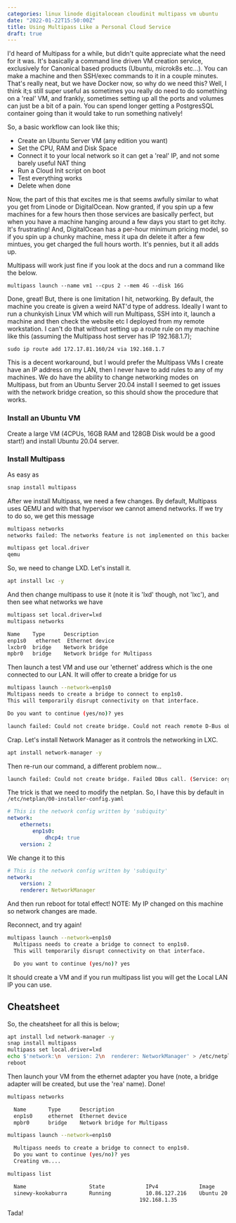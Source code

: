 ```yaml
---
categories: linux linode digitalocean cloudinit multipass vm ubuntu
date: "2022-01-22T15:50:00Z"
title: Using Multipass Like a Personal Cloud Service
draft: true
---
```


I'd heard of Multipass for a while, but didn't quite appreciate what the need for it was. It's basically a command line driven VM creation service, exclusively for Canonical based products (Ubuntu, microk8s etc...). You can make a machine and then SSH/exec commands to it in a couple minutes. That's really neat, but we have Docker now, so why do we need this? Well, I think it;s still super useful as sometimes you really do need to do something on a 'real' VM, and frankly, sometimes setting up all the ports and volumes can just be a bit of a pain. You can spend longer getting a PostgresSQL container going than it would take to run something natively!

So, a basic workflow can look like this;

-   Create an Ubuntu Server VM (any edition you want)
-   Set the CPU, RAM and Disk Space
-   Connect it to your local network so it can get a 'real' IP, and not some barely useful NAT thing
-   Run a Cloud Init script on boot
-   Test everything works
-   Delete when done

Now, the part of this that excites me is that seems awfully similar to what you get from Linode or DigitalOcean. Now granted, if you spin up a few machines for a few hours then those services are basically perfect, but when you have a machine hanging around a few days you start to get itchy. It's frustrating! And, DigitalOcean has a per-hour minimum pricing model, so if you spin up a chunky machine, mess it upa dn delete it after a few mintues, you get charged the full hours worth. It's pennies, but it all adds up.

Multipass will work just fine if you look at the docs and run a command like the below.

```
multipass launch --name vm1 --cpus 2 --mem 4G --disk 16G
```

Done, great! But, there is one limitation I hit, networking. By default, the machine you create is given a weird NAT'd type of address. Ideally I want to run a chunkyish Linux VM which will run Multipass, SSH into it, launch a machine and then check the website etc I deployed from my remote workstation. I can't do that without setting up a route rule on my machine like this (assuming the Multipass host server has IP 192.168.1.7);

```
sudo ip route add 172.17.81.160/24 via 192.168.1.7
```

This is a decent workaround, but I would prefer the Multipass VMs I create have an IP address on my LAN, then I never have to add rules to any of my machines. We do have the ability to change networking modes on Multipass, but from an Ubuntu Server 20.04 install I seemed to get issues with the network bridge creation, so this should show the procedure that works.

### Install an Ubuntu VM

Create a large VM (4CPUs, 16GB RAM and 128GB Disk would be a good start!) and install Ubuntu 20.04 server.

### Install Multipass

As easy as

```bash
snap install multipass
```

After we install Multipass, we need a few changes. By default, Multipass uses QEMU and with that hypervisor we cannot amend networks. If we try to do so, we get this message

```bash
multipass networks
networks failed: The networks feature is not implemented on this backend.

multipass get local.driver
qemu
```

So, we need to change LXD. Let's install it.

```bash
apt install lxc -y
```

And then change multipass to use it (note it is 'lxd' though, not 'lxc'), and then see what networks we have

```bash
multipass set local.driver=lxd
multipass networks

Name    Type      Description
enp1s0   ethernet  Ethernet device
lxcbr0  bridge    Network bridge
mpbr0   bridge    Network bridge for Multipass
```

Then launch a test VM and use our 'ethernet' address which is the one connected to our LAN. It will offer to create a bridge for us

```bash
multipass launch --network=enp1s0
Multipass needs to create a bridge to connect to enp1s0.
This will temporarily disrupt connectivity on that interface.

Do you want to continue (yes/no)? yes

launch failed: Could not create bridge. Could not reach remote D-Bus object: The name org.freedesktop.NetworkManager was not provided by any .service files
```

Crap. Let's install Network Manager as it controls the networking in LXC.

```bash
apt install network-manager -y
```

Then re-run our command, a different problem now...

```bash
launch failed: Could not create bridge. Failed DBus call. (Service: org.freedesktop.NetworkManager; Object: /org/freedesktop/NetworkManager; Interface: org.freedesktop.NetworkManager; Method: ActivateConnection): No suitable device found for this connection (device br-enp1s0 not available because profile is not compatible with software device (mismatching interface name)).
```

The trick is that we need to modify the netplan. So, I have this by default in `/etc/netplan/00-installer-config.yaml`

```yaml
# This is the network config written by 'subiquity'
network:
    ethernets:
        enp1s0:
            dhcp4: true
    version: 2
```

We change it to this

```yaml
# This is the network config written by 'subiquity'
network:
    version: 2
    renderer: NetworkManager
```

And then run reboot for total effect! NOTE: My IP changed on this machine so network changes are made.

Reconnect, and try again!

```bash
multipass launch --network=enp1s0
  Multipass needs to create a bridge to connect to enp1s0.
  This will temporarily disrupt connectivity on that interface.

  Do you want to continue (yes/no)? yes
```

It should create a VM and if you run multipass list you will get the Local LAN IP you can use.

## Cheatsheet

So, the cheatsheet for all this is below;

```bash
apt install lxd network-manager -y
snap install multipass
multipass set local.driver=lxd
echo $'network:\n  version: 2\n  renderer: NetworkManager' > /etc/netplan/00-installer-config.yaml
reboot
```

Then launch your VM from the ethernet adapter you have (note, a bridge adapter will be created, but use the 'rea' name). Done!

```bash
multipass networks

  Name       Type      Description
  enp1s0     ethernet  Ethernet device
  mpbr0      bridge    Network bridge for Multipass

multipass launch --network=enp1s0

  Multipass needs to create a bridge to connect to enp1s0.
  Do you want to continue (yes/no)? yes
  Creating vm....

multipass list

  Name                    State             IPv4             Image
  sinewy-kookaburra       Running           10.86.127.216    Ubuntu 20.04 LTS
                                          192.168.1.35
```

Tada!
